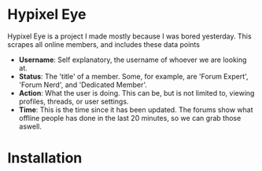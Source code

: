 # Hypixel Eye

Hypixel Eye is a project I made mostly because I was bored yesterday. This scrapes all online members, and includes these data points

- **Username**: Self explanatory, the username of whoever we are looking at.
- **Status**: The 'title' of a member. Some, for example, are 'Forum Expert', 'Forum Nerd', and 'Dedicated Member'.
- **Action**: What the user is doing. This can be, but is not limited to, viewing profiles, threads, or user settings.
- **Time**: This is the time since it has been updated. The forums show what offline people has done in the last 20 minutes, so we can grab those aswell.

# Installation
